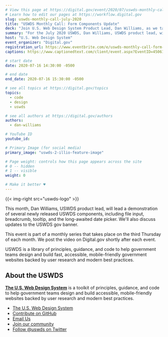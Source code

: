 ```yaml
---
# View this page at https://digital.gov/event/2020/07/uswds-monthly-call-form-components-update
# Learn how to edit our pages at https://workflow.digital.gov
slug: uswds-monthly-call-july-2020
title: "USWDS Monthly Call: Form Components Update"
deck: "Join U.S. Web Design System Product Lead, Dan Williams, as we talk about the design system and answer your questions."
summary: "For the July 2020 USWDS, Dan Williams, USWDS product lead, will lead a demonstration of several newly released USWDS components."
host: "U.S. Web Design System"
event_organizer: "Digital.gov"
registration_url: https://www.eventbrite.com/e/uswds-monthly-call-form-components-update-tickets-112126128268
captions: https://www.captionedtext.com/client/event.aspx?EventID=4506109&CustomerID=321

# start date
date: 2020-07-16 14:30:00 -0500

# end date
end_date: 2020-07-16 15:30:00 -0500

# see all topics at https://digital.gov/topics
topics: 
  - code
  - design
  - uswds

# see all authors at https://digital.gov/authors
authors: 
  - dan-williams

# YouTube ID
youtube_id: 

# Primary Image (for social media)
primary_image: "uswds-2-illio-feature-image"

# Page weight: controls how this page appears across the site
# 0 -- hidden
# 1 -- visible
weight: 0

# Make it better ♥
---
```


{{< img-right src="uswds-logo" >}}

This month, Dan Williams, USWDS product lead, will lead a demonstration of several newly released USWDS components, including file input, breadcrumb, tooltip, and the long-awaited date picker. We'll also discuss updates to the USWDS gov banner.

This event is part of a monthly series that takes place on the third Thursday of each month. We post the video on Digital.gov shortly after each event.

USWDS is a library of principles, guidance, and code to help government teams design and build fast, accessible, mobile-friendly government websites backed by user research and modern best practices.

## About the USWDS
[**The U.S. Web Design System**](https://designsystem.digital.gov/) is a toolkit of principles, guidance, and code to help government teams design and build accessible, mobile-friendly websites backed by user research and modern best practices.

- [The U.S. Web Design System](https://designsystem.digital.gov/)
- [Contribute on GitHub](https://github.com/uswds/uswds/issues)
- [Email Us](mailto:uswds@support.digitalgov.gov)
- [Join our community](https://digital.gov/communities/uswds/)
- [Follow @uswds on Twitter](https://twitter.com/uswds)
